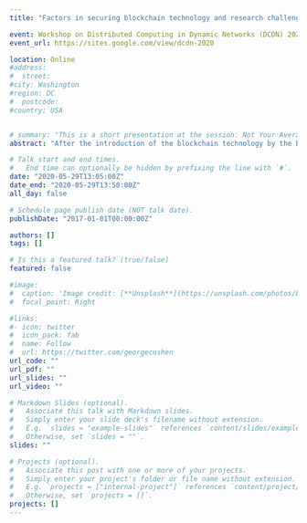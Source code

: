 ```yaml
---
title: "Factors in securing blockchain technology and research challenges"

event: Workshop on Distributed Computing in Dynamic Networks (DCDN) 2020
event_url: https://sites.google.com/view/dcdn-2020

location: Online
#address:
#  street:
#city: Washington
#region: DC
#  postcode:
#country: USA


# summary: "This is a short presentation at the session: Not Your Average White Paper: Academic Research on Blockchains."
abstract: "After the introduction of the blockchain technology by the Bitcoin paper, many theoretical researches have been conducted to analyze the security of blockchain technology beyond the scope of cryptography and distributed computing. However, the security of blockchain technology and protocols are more complicated than we think, because is consists of many factors. In this talk, such factors in securing blockchain technology and blockchain-based system are explained. Then we explore the research challenges with revisiting distributed consensus used in blockchain technology. This talk focuses on permissionless blockchain like Bitcoin and Ethereum."

# Talk start and end times.
#   End time can optionally be hidden by prefixing the line with `#`.
date: "2020-05-29T13:05:00Z"
date_end: "2020-05-29T13:50:00Z"
all_day: false

# Schedule page publish date (NOT talk date).
publishDate: "2017-01-01T00:00:00Z"

authors: []
tags: []

# Is this a featured talk? (true/false)
featured: false

#image:
#  caption: 'Image credit: [**Unsplash**](https://unsplash.com/photos/bzdhc5b3Bxs)'
#  focal_point: Right

#links:
#- icon: twitter
#  icon_pack: fab
#  name: Follow
#  url: https://twitter.com/georgecushen
url_code: ""
url_pdf: ""
url_slides: ""
url_video: ""

# Markdown Slides (optional).
#   Associate this talk with Markdown slides.
#   Simply enter your slide deck's filename without extension.
#   E.g. `slides = "example-slides"` references `content/slides/example-slides.md`.
#   Otherwise, set `slides = ""`.
slides: ""

# Projects (optional).
#   Associate this post with one or more of your projects.
#   Simply enter your project's folder or file name without extension.
#   E.g. `projects = ["internal-project"]` references `content/project/deep-learning/index.md`.
#   Otherwise, set `projects = []`.
projects: []
---
```

